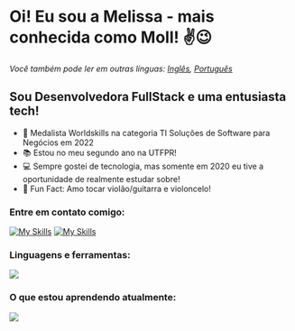 # Oi! Eu sou a Melissa - mais conhecida como Moll! ✌😉

*Você também pode ler em outras línguas: [Inglês](README.md), [Português](README_PT.md)*

## Sou Desenvolvedora FullStack e uma entusiasta tech!
- 🥈 Medalista Worldskills na categoria TI Soluções de Software para Negócios em 2022
- 📚 Estou no meu segundo ano na UTFPR!
- 💻 Sempre gostei de tecnologia, mas somente em 2020 eu tive a oportunidade de realmente estudar sobre!
- 🎸 Fun Fact: Amo tocar violão/guitarra e violoncelo!

### Entre em contato comigo:
[![My Skills](https://skillicons.dev/icons?i=linkedin)](https://br.linkedin.com/in/melissa-moll-62318b18b)
[![My Skills](https://skillicons.dev/icons?i=instagram)](https://www.instagram.com/moll.png)

### Linguagens e ferramentas:
<p>
  <img src="https://skillicons.dev/icons?i=angular,css,html,js,nodejs,arduino,c,cs,cpp,dotnet,py,mysql,figma,git,visualstudio,vscode"/>
</p>

### O que estou aprendendo atualmente:
<p>
  <img src="https://skillicons.dev/icons?i=docker,flutter,linux,mongodb,react,tensorflow" />
</p>
